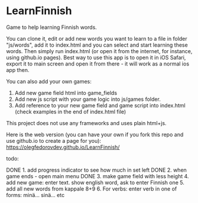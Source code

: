 # LearnFinnish
Game to help learning Finnish words.

You can clone it, edit or add new words you want to learn to a file in folder "js/words", add it to index.html and you can select and start learning these words.
Then simply run index.html (or open it from the internet, for instance, using github.io pages).
Best way to use this app is to open it in iOS Safari, export it to main screen and open it from there - it will work as a normal ios app then.

You can also add your own games:
1. Add new game field html into game_fields
2. Add new js script with your game logic into js/games folder.
3. Add reference to your new game field and game script into index.html (check examples in the end of index.html file)

This project does not use any frameworks and uses plain html+js.

Here is the web version (you can have your own if you fork this repo and use github.io to create a page for you):
https://olegfedorovdev.github.io/LearnFinnish/

todo:

DONE 1. add progress indicator to see how much in set left
DONE 2. when game ends - open main menu
DONE 3. make game field with less height
4. add new game: enter text. show english word, ask to enter Finnish one
5. add all new words from kappale 8+9
6. For verbs: enter verb in one of forms: minä... sinä... etc
